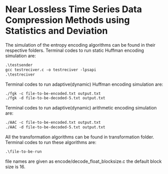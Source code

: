 # Near Lossless Time Series Data Compression Methods using Statistics and Deviation
The simulation of the entropy encoding algorithms can be found in their respective folders.
Terminal codes to run static Huffman encoding simulation are:
```gcc testsender.c -o testsender -lpsapi
.\testsender 
gcc testreciver.c -o testreciver -lpsapi
.\testreciver 
```
Terminal codes to run adaptive(dynamic) Huffman encoding simulation are:
```gcc fgk.c -o fgk -lpsapi
./fgk -c file-to-be-encoded.txt output.txt
./fgk -d file-to-be-decoded-5.txt output.txt
```
Terminal codes to run adaptive(dynamic) arithmetic encoding simulation are:
```gcc AAC.c -o AAC -lpsapi
./AAC -c file-to-be-encoded.txt output.txt
./AAC -d file-to-be-decoded-5.txt output.txt
```
All the transformation algorithms can be found in transformation folder.
Terminal codes to run these algorithms are:
```gcc file-to-be-run.c -o file-to-be-run -lpsapi
.\file-to-be-run
```
file names are given as encode/decode_float_blocksize.c
the default block size is 16.